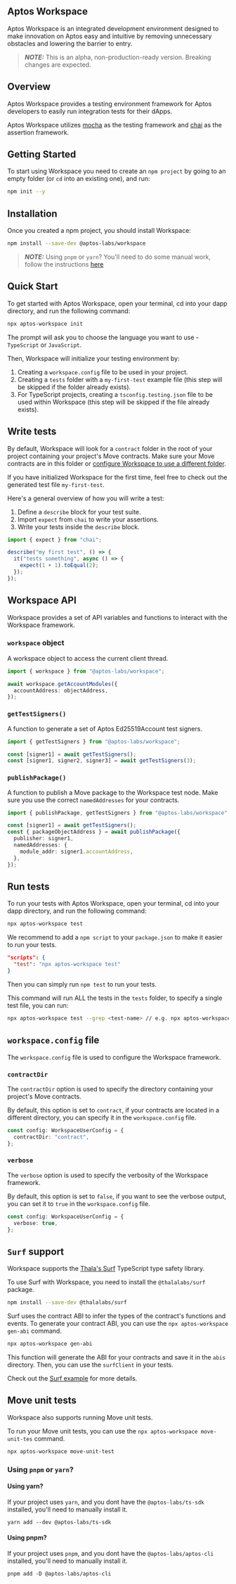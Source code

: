 ## Aptos Workspace

Aptos Workspace is an integrated development environment designed to make innovation on Aptos easy and intuitive by removing unnecessary obstacles and lowering the barrier to entry.

> **_NOTE:_** This is an alpha, non-production-ready version. Breaking changes are expected.

## Overview

Aptos Workspace provides a testing environment framework for Aptos developers to easily run integration tests for their dApps.

Aptos Workspace utilizes [mocha](https://mochajs.org/) as the testing framework and [chai](https://www.chaijs.com/) as the assertion framework.

## Getting Started

To start using Workspace you need to create an `npm project` by going to an empty folder (or `cd` into an existing one), and run:

```bash
npm init --y
```

## Installation

Once you created a npm project, you should install Workspace:

```bash
npm install --save-dev @aptos-labs/workspace
```

> **_NOTE:_** Using `pnpm` or `yarn`? You'll need to do some manual work, follow the instructions [here](#using-yarn)

## Quick Start

To get started with Aptos Workspace, open your terminal, cd into your dapp directory, and run the following command:

```bash
npx aptos-workspace init
```

The prompt will ask you to choose the language you want to use - `TypeScript` or `JavaScript`.

Then, Workspace will initialize your testing environment by:

1. Creating a `workspace.config` file to be used in your project.
2. Creating a `tests` folder with a `my-first-test` example file (this step will be skipped if the folder already exists).
3. For TypeScript projects, creating a `tsconfig.testing.json` file to be used within Workspace (this step will be skipped if the file already exists).

## Write tests

By default, Workspace will look for a `contract` folder in the root of your project containing your project's Move contracts. Make sure your Move contracts are in this folder or [configure Workspace to use a different folder](#workspace-config).

If you have initialized Workspace for the first time, feel free to check out the generated test file `my-first-test`.

Here's a general overview of how you will write a test:

1. Define a `describe` block for your test suite.
2. Import `expect` from `chai` to write your assertions.
3. Write your tests inside the `describe` block.

```javascript
import { expect } from "chai";

describe("my first test", () => {
  it("tests something", async () => {
    expect(1 + 1).toEqual(2);
  });
});
```

## Workspace API

Workspace provides a set of API variables and functions to interact with the Workspace framework.

### `workspace` object

A workspace object to access the current client thread.

```typescript
import { workspace } from "@aptos-labs/workspace";

await workspace.getAccountModules({
  accountAddress: objectAddress,
});
```

### `getTestSigners()`

A function to generate a set of Aptos Ed25519Account test signers.

```typescript
import { getTestSigners } from "@aptos-labs/workspace";

const [signer1] = await getTestSigners();
const [signer1, signer2, signer3] = await getTestSigners(3);
```

### `publishPackage()`

A function to publish a Move package to the Workspace test node. Make sure you use the correct `namedAddresses` for your contracts.

```typescript
import { publishPackage, getTestSigners } from "@aptos-labs/workspace";

const [signer1] = await getTestSigners();
const { packageObjectAddress } = await publishPackage({
  publisher: signer1,
  namedAddresses: {
    module_addr: signer1.accountAddress,
  },
});
```

## Run tests

To run your tests with Aptos Workspace, open your terminal, cd into your dapp directory, and run the following command:

```bash
npx aptos-workspace test
```

We recommend to add a `npm script` to your `package.json` to make it easier to run your tests.

```json
"scripts": {
  "test": "npx aptos-workspace test"
}
```

Then you can simply run `npm test` to run your tests.

This command will run ALL the tests in the `tests` folder, to specify a single test file, you can run:

```bash
npx aptos-workspace test --grep <test-name> // e.g. npx aptos-workspace test --grep my first test
```

## `workspace.config` file

The `workspace.config` file is used to configure the Workspace framework.

### `contractDir`

The `contractDir` option is used to specify the directory containing your project's Move contracts.

By default, this option is set to `contract`, if your contracts are located in a different directory, you can specify it in the `workspace.config` file.

```typescript
const config: WorkspaceUserConfig = {
  contractDir: "contract",
};
```

### `verbose`

The `verbose` option is used to specify the verbosity of the Workspace framework.

By default, this option is set to `false`, if you want to see the verbose output, you can set it to `true` in the `workspace.config` file.

```typescript
const config: WorkspaceUserConfig = {
  verbose: true,
};
```

## `Surf` support

Workspace supports the [Thala's Surf](https://aptos.dev/en/build/sdks/ts-sdk/type-safe-contract) TypeScript type safety library.

To use Surf with Workspace, you need to install the `@thalalabs/surf` package.

```bash
npm install --save-dev @thalalabs/surf
```

Surf uses the contract ABI to infer the types of the contract's functions and events.
To generate your contract ABI, you can use the `npx aptos-workspace gen-abi` command.

```bash
npx aptos-workspace gen-abi
```

This function will generate the ABI for your contracts and save it in the `abis` directory.
Then, you can use the `surfClient` in your tests.

Check out the [Surf example](../examples/ts-node-app/tests/todoList-with-surf.ts) for more details.

## Move unit tests

Workspace also supports running Move unit tests.

To run your Move unit tests, you can use the `npx aptos-workspace move-unit-tes` command.

```bash
npx aptos-workspace move-unit-test
```

### Using `pnpm` or `yarn`?

#### Using yarn?

If your project uses `yarn`, and you dont have the `@aptos-labs/ts-sdk` installed, you'll need to manually install it.

```
yarn add --dev @aptos-labs/ts-sdk
```

#### Using pnpm?

If your project uses `pnpm`, and you dont have the `@aptos-labs/aptos-cli` installed, you'll need to manually install it.

```
pnpm add -D @aptos-labs/aptos-cli
```
